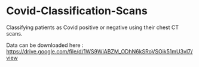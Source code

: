 # Covid-Classification-Scans
Classifying patients as Covid positive or negative using their chest CT scans.

Data can be downloaded here : https://drive.google.com/file/d/1WS9WiABZM_ODhN6kSRoVSOik51mU3vI7/view
